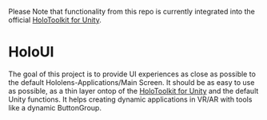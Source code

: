 Please Note that functionality from this repo is currently integrated into the official [HoloToolkit for Unity](https://github.com/Microsoft/HoloToolkit-Unity/).

# HoloUI
The goal of this project is to provide UI experiences as close as possible to the default Hololens-Applications/Main Screen. 
It should be as easy to use as possible, as a thin layer ontop of the [HoloToolkit for Unity](https://github.com/Microsoft/HoloToolkit-Unity/) and the default Unity functions.
It helps creating dynamic applications in VR/AR with tools like a dynamic ButtonGroup.
